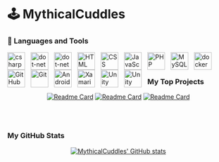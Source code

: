 # 🕹️ MythicalCuddles


### 🧰 Languages and Tools

<img align="left" alt="csharp" width="40px" style="padding-right:10px;"  src="https://cdn.jsdelivr.net/gh/devicons/devicon/icons/csharp/csharp-original.svg" />
<img align="left" alt="dot-net" width="40px" style="padding-right:10px;"  src="https://cdn.jsdelivr.net/gh/devicons/devicon/icons/dot-net/dot-net-plain-wordmark.svg" />
<img align="left" alt="dot-net Core" width="40px" style="padding-right:10px;"  src="https://cdn.jsdelivr.net/gh/devicons/devicon/icons/dotnetcore/dotnetcore-original.svg" />
<img align="left" alt="HTML" width="40px" style="padding-right:10px;" src="https://cdn.jsdelivr.net/gh/devicons/devicon/icons/html5/html5-plain.svg" />
<img align="left" alt="CSS" width="40px" style="padding-right:10px;" src="https://cdn.jsdelivr.net/gh/devicons/devicon/icons/css3/css3-plain.svg" />
<img align="left" alt="JavaScript" width="40px" style="padding-right:10px;" src="https://cdn.jsdelivr.net/gh/devicons/devicon/icons/javascript/javascript-plain.svg" />
<img align="left" alt="PHP" width="40px" style="padding-right:10px;" src="https://cdn.jsdelivr.net/gh/devicons/devicon/icons/php/php-original.svg" />
<img align="left" alt="MySQL" width="40px" style="padding-right:10px;" src="https://cdn.jsdelivr.net/gh/devicons/devicon/icons/mysql/mysql-original-wordmark.svg" />
<img align="left" alt="docker" width="40px" style="padding-right:10px;"  src="https://cdn.jsdelivr.net/gh/devicons/devicon/icons/docker/docker-original.svg" />
<img align="left" alt="GitHub" width="40px" style="padding-right:10px;" src="https://cdn.jsdelivr.net/gh/devicons/devicon/icons/github/github-original.svg" />
<img align="left" alt="Git" width="40px" style="padding-right:10px;" src="https://cdn.jsdelivr.net/gh/devicons/devicon/icons/git/git-original.svg" />
<img align="left" alt="Android" width="40px" style="padding-right:10px;" src="https://cdn.jsdelivr.net/gh/devicons/devicon/icons/android/android-original.svg" />
<img align="left" alt="Xamarin" width="40px" style="padding-right:10px;" src="https://cdn.jsdelivr.net/gh/devicons/devicon/icons/xamarin/xamarin-original.svg" />
<img align="left" alt="Unity" width="40px" style="padding-right:10px;" src="https://cdn.jsdelivr.net/gh/devicons/devicon/icons/unity/unity-original.svg" />
<img align="left" alt="Unity" width="40px" style="padding-right:10px;" src="https://cdn.jsdelivr.net/gh/devicons/devicon/icons/blender/blender-original.svg" />

<br>

# 

### My Top Projects
<div style="text-align: center;">

[![Readme Card](https://github-readme-stats.vercel.app/api/pin/?username=mythicalcuddles&repo=DiscordBot&show_owner=true&theme=buefy)](https://github.com/MythicalCuddles/DiscordBot)
[![Readme Card](https://github-readme-stats.vercel.app/api/pin/?username=mythicalcuddles&repo=DiscordBot-Web&show_owner=true&theme=buefy)](https://github.com/MythicalCuddles/DiscordBot-Web)
[![Readme Card](https://github-readme-stats.vercel.app/api/pin/?username=mythicalcuddles&repo=Book-Loaning-System&show_owner=true&theme=buefy)](https://github.com/MythicalCuddles/Book-Loaning-System)

</div>
<br />

#

### My GitHub Stats
<div style="text-align: center;">

[![MythicalCuddles' GitHub stats](https://github-readme-stats.vercel.app/api?username=mythicalcuddles&show_icons=true&theme=buefy)](https://github.com/anuraghazra/github-readme-stats)

</div>
